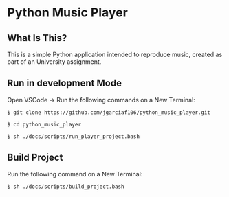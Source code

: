 Python Music Player
==============================


What Is This?
-------------

This is a simple Python application intended to reproduce music, created as part of an University assignment.


Run in development Mode
-----------------------

Open VSCode -> Run the following commands on a New Terminal:

```
$ git clone https://github.com/jgarciaf106/python_music_player.git
```
```
$ cd python_music_player
```
```
$ sh ./docs/scripts/run_player_project.bash
```

Build Project
-------------

Run the following command on a New Terminal:

```
$ sh ./docs/scripts/build_project.bash
```









